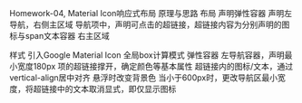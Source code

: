 Homework-04, Material Icon响应式布局
原理与思路
布局
声明弹性容器
声明左导航，右侧主区域
导航项中，声明可点击的超链接，超链接内容为分别声明的图标与span文本容器
右主区域

样式
引入Google Material Icon
全局box计算模式
弹性容器
左导航容器，声明最小宽度180px
项的超链接撑开，确定颜色等基本属性
超链接内的图标/文本，通过vertical-align居中对齐
悬浮时改变背景色
当小于600px时，更改导航区最小宽度，将超链接中的文本取消显式，即仅显示图标